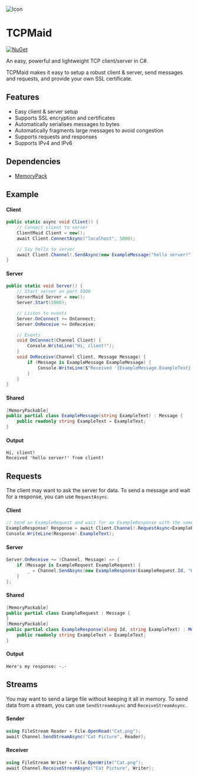 ![Icon](https://raw.githubusercontent.com/Joy-less/TCPMaid/main/Assets/IconMini.png)

# TCPMaid

[![NuGet](https://img.shields.io/nuget/v/TCPMaid.svg)](https://www.nuget.org/packages/TCPMaid)

An easy, powerful and lightweight TCP client/server in C#.

TCPMaid makes it easy to setup a robust client & server, send messages and requests, and provide your own SSL certificate.

## Features
- Easy client & server setup
- Supports SSL encryption and certificates
- Automatically serialises messages to bytes
- Automatically fragments large messages to avoid congestion
- Supports requests and responses
- Supports IPv4 and IPv6

## Dependencies
- [MemoryPack](https://github.com/Cysharp/MemoryPack)

## Example

#### Client
```cs
public static async void Client() {
    // Connect client to server
    ClientMaid Client = new();
    await Client.ConnectAsync("localhost", 5000);

    // Say hello to server
    await Client.Channel!.SendAsync(new ExampleMessage("hello server!"));
}
```
#### Server
```cs
public static void Server() {
    // Start server on port 5000
    ServerMaid Server = new();
    Server.Start(5000);

    // Listen to events
    Server.OnConnect += OnConnect;
    Server.OnReceive += OnReceive;

    // Events
    void OnConnect(Channel Client) {
        Console.WriteLine("Hi, client!");
    }
    void OnReceive(Channel Client, Message Message) {
        if (Message is ExampleMessage ExampleMessage) {
            Console.WriteLine($"Received '{ExampleMessage.ExampleText}' from client!");
        }
    }
}
```
#### Shared
```cs
[MemoryPackable]
public partial class ExampleMessage(string ExampleText) : Message {
    public readonly string ExampleText = ExampleText;
}
```
#### Output
```
Hi, client!
Received 'hello server!' from client!
```

## Requests

The client may want to ask the server for data. To send a message and wait for a response, you can use `RequestAsync`.

#### Client
```cs
// Send an ExampleRequest and wait for an ExampleResponse with the same message ID
ExampleResponse? Response = await Client.Channel!.RequestAsync<ExampleResponse>(new ExampleRequest());
Console.WriteLine(Response!.ExampleText);
```
#### Server
```cs
Server.OnReceive += (Channel, Message) => {
    if (Message is ExampleRequest ExampleRequest) {
        _ = Channel.SendAsync(new ExampleResponse(ExampleRequest.Id, "Here's my response: -.-"));
    }
};
```
#### Shared
```cs
[MemoryPackable]
public partial class ExampleRequest : Message {
}
[MemoryPackable]
public partial class ExampleResponse(ulong Id, string ExampleText) : Message(Id) {
    public readonly string ExampleText = ExampleText;
}
```
#### Output
```
Here's my response: -.-
```

## Streams

You may want to send a large file without keeping it all in memory. To send data from a stream, you can use `SendStreamAsync` and `ReceiveStreamAsync`.

#### Sender
```cs
using FileStream Reader = File.OpenRead("Cat.png");
await Channel.SendStreamAsync("Cat Picture", Reader);
```

#### Receiver
```cs
using FileStream Writer = File.OpenWrite("Cat.png");
await Channel.ReceiveStreamAsync("Cat Picture", Writer);
```